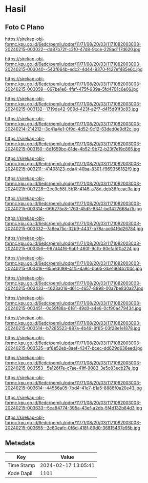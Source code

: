 # Hasil

## Foto C Plano

https://sirekap-obj-formc.kpu.go.id/6edc/pemilu/pdpr/11/71/08/20/03/1171082003003-20240215-003022--dd87b72f-c3f0-47d8-9cce-228ad117d620.jpg

https://sirekap-obj-formc.kpu.go.id/6edc/pemilu/pdpr/11/71/08/20/03/1171082003003-20240215-003040--543f664b-edc2-4d44-9370-f427ef485e6c.jpg

https://sirekap-obj-formc.kpu.go.id/6edc/pemilu/pdpr/11/71/08/20/03/1171082003003-20240215-003059--097be1e6-4faf-475f-939a-5fd4701c6e06.jpg

https://sirekap-obj-formc.kpu.go.id/6edc/pemilu/pdpr/11/71/08/20/03/1171082003003-20240215-003132--1719de42-909d-423f-a2f7-d415d91f3c83.jpg

https://sirekap-obj-formc.kpu.go.id/6edc/pemilu/pdpr/11/71/08/20/03/1171082003003-20240214-214212--3c41a4e1-0f9d-4d52-9c12-63ded0e9df2c.jpg

https://sirekap-obj-formc.kpu.go.id/6edc/pemilu/pdpr/11/71/08/20/03/1171082003003-20240215-003150--8d1659bc-81de-4b52-9b72-b23f7e19c865.jpg

https://sirekap-obj-formc.kpu.go.id/6edc/pemilu/pdpr/11/71/08/20/03/1171082003003-20240215-003211--41408123-cda4-40ba-8301-f969356182f9.jpg

https://sirekap-obj-formc.kpu.go.id/6edc/pemilu/pdpr/11/71/08/20/03/1171082003003-20240215-003228--2ee3c58f-5b18-4146-a78d-deb36fccac3a.jpg

https://sirekap-obj-formc.kpu.go.id/6edc/pemilu/pdpr/11/71/08/20/03/1171082003003-20240215-003314--066275c8-1763-45d5-8341-bd1427668a75.jpg

https://sirekap-obj-formc.kpu.go.id/6edc/pemilu/pdpr/11/71/08/20/03/1171082003003-20240215-003332--7a8ea75c-32b9-4437-b78a-ac64f6d26784.jpg

https://sirekap-obj-formc.kpu.go.id/6edc/pemilu/pdpr/11/71/08/20/03/1171082003003-20240215-003356--967d44f6-9abf-460f-9c1b-80efa5f0a224.jpg

https://sirekap-obj-formc.kpu.go.id/6edc/pemilu/pdpr/11/71/08/20/03/1171082003003-20240215-003416--655ed098-41f5-4a8c-bb65-3be1664b204c.jpg

https://sirekap-obj-formc.kpu.go.id/6edc/pemilu/pdpr/11/71/08/20/03/1171082003003-20240215-003433--4623a016-d61c-4657-8998-00a7be830a27.jpg

https://sirekap-obj-formc.kpu.go.id/6edc/pemilu/pdpr/11/71/08/20/03/1171082003003-20240215-003451--0c59f88a-6181-49d0-a4e8-0cf90a479434.jpg

https://sirekap-obj-formc.kpu.go.id/6edc/pemilu/pdpr/11/71/08/20/03/1171082003003-20240215-003514--b7285523-887a-4b49-8f65-03f28e1e1878.jpg

https://sirekap-obj-formc.kpu.go.id/6edc/pemilu/pdpr/11/71/08/20/03/1171082003003-20240215-003535--af8e52eb-8aef-4347-bcec-dd629d636eed.jpg

https://sirekap-obj-formc.kpu.go.id/6edc/pemilu/pdpr/11/71/08/20/03/1171082003003-20240215-003553--5a126f7e-c7ae-41ff-9083-3e5c83ecb27e.jpg

https://sirekap-obj-formc.kpu.go.id/6edc/pemilu/pdpr/11/71/08/20/03/1171082003003-20240215-003614--44556a05-7bd4-41e7-b1a5-8886f0a20e43.jpg

https://sirekap-obj-formc.kpu.go.id/6edc/pemilu/pdpr/11/71/08/20/03/1171082003003-20240215-003633--5ca84774-395a-43ef-a2db-5f4d132b84d3.jpg

https://sirekap-obj-formc.kpu.go.id/6edc/pemilu/pdpr/11/71/08/20/03/1171082003003-20240215-003655--2c80eafc-0f6d-418f-89d0-36815467e95b.jpg


## Metadata

| Key        | Value               |
| ---------- | ------------------- |
| Time Stamp | 2024-02-17 13:05:41 |
| Kode Dapil | 1101                |



